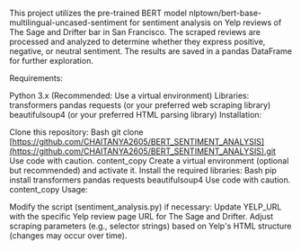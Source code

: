This project utilizes the pre-trained BERT model nlptown/bert-base-multilingual-uncased-sentiment for sentiment analysis on Yelp reviews of The Sage and Drifter bar in San Francisco. The scraped reviews are processed and analyzed to determine whether they express positive, negative, or neutral sentiment. The results are saved in a pandas DataFrame for further exploration.

Requirements:

Python 3.x (Recommended: Use a virtual environment)
Libraries:
transformers
pandas
requests (or your preferred web scraping library)
beautifulsoup4 (or your preferred HTML parsing library)
Installation:

Clone this repository:
Bash
git clone [https://github.com/CHAITANYA2605/BERT_SENTIMENT_ANALYSIS](https://github.com/CHAITANYA2605/BERT_SENTIMENT_ANALYSIS).git
Use code with caution.
content_copy
Create a virtual environment (optional but recommended) and activate it.
Install the required libraries:
Bash
pip install transformers pandas requests beautifulsoup4
Use code with caution.
content_copy
Usage:

Modify the script (sentiment_analysis.py) if necessary:
Update YELP_URL with the specific Yelp review page URL for The Sage and Drifter.
Adjust scraping parameters (e.g., selector strings) based on Yelp's HTML structure (changes may occur over time).
